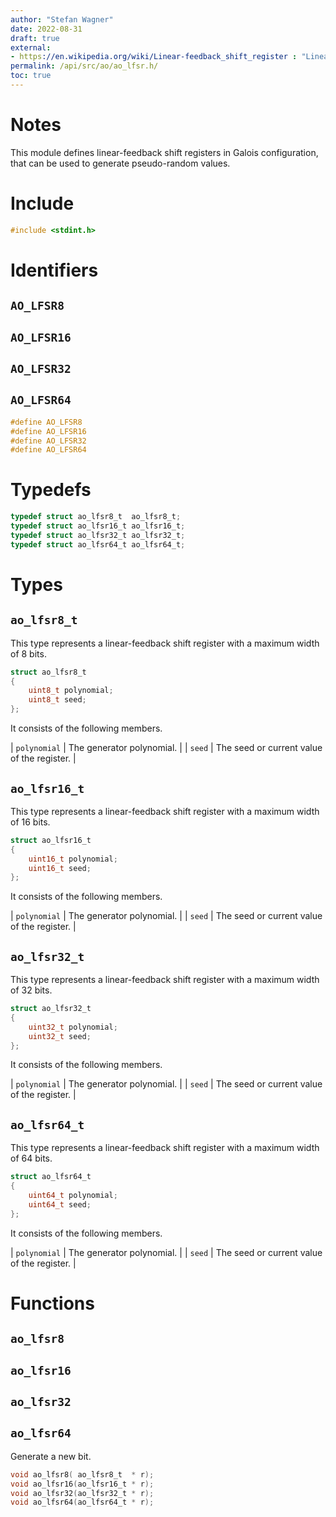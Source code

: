 ```yaml
---
author: "Stefan Wagner"
date: 2022-08-31
draft: true
external:
- https://en.wikipedia.org/wiki/Linear-feedback_shift_register : "Linear-feedback shift register"
permalink: /api/src/ao/ao_lfsr.h/
toc: true
---
```


# Notes

This module defines linear-feedback shift registers in Galois configuration, that can be used to generate pseudo-random values.

# Include

```c
#include <stdint.h>
```

# Identifiers

## `AO_LFSR8`
## `AO_LFSR16`
## `AO_LFSR32`
## `AO_LFSR64`

```c
#define AO_LFSR8
#define AO_LFSR16
#define AO_LFSR32
#define AO_LFSR64
```

# Typedefs

```c
typedef struct ao_lfsr8_t  ao_lfsr8_t;
typedef struct ao_lfsr16_t ao_lfsr16_t;
typedef struct ao_lfsr32_t ao_lfsr32_t;
typedef struct ao_lfsr64_t ao_lfsr64_t;
```

# Types

## `ao_lfsr8_t`

This type represents a linear-feedback shift register with a maximum width of 8 bits.

```c
struct ao_lfsr8_t
{
    uint8_t polynomial;
    uint8_t seed;
};
```

It consists of the following members.

| `polynomial` | The generator polynomial. |
| `seed` | The seed or current value of the register. |

## `ao_lfsr16_t`

This type represents a linear-feedback shift register with a maximum width of 16 bits.

```c
struct ao_lfsr16_t
{
    uint16_t polynomial;
    uint16_t seed;
};
```

It consists of the following members.

| `polynomial` | The generator polynomial. |
| `seed` | The seed or current value of the register. |

## `ao_lfsr32_t`

This type represents a linear-feedback shift register with a maximum width of 32 bits.

```c
struct ao_lfsr32_t
{
    uint32_t polynomial;
    uint32_t seed;
};
```

It consists of the following members.

| `polynomial` | The generator polynomial. |
| `seed` | The seed or current value of the register. |

## `ao_lfsr64_t`

This type represents a linear-feedback shift register with a maximum width of 64 bits.

```c
struct ao_lfsr64_t
{
    uint64_t polynomial;
    uint64_t seed;
};
```

It consists of the following members.

| `polynomial` | The generator polynomial. |
| `seed` | The seed or current value of the register. |

# Functions

## `ao_lfsr8`
## `ao_lfsr16`
## `ao_lfsr32`
## `ao_lfsr64`

Generate a new bit.

```c
void ao_lfsr8( ao_lfsr8_t  * r);
void ao_lfsr16(ao_lfsr16_t * r);
void ao_lfsr32(ao_lfsr32_t * r);
void ao_lfsr64(ao_lfsr64_t * r);
```
